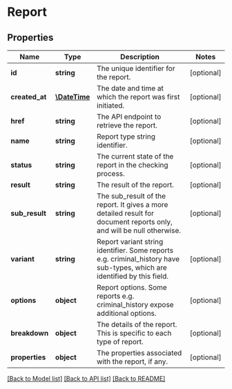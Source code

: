# Report

## Properties
Name | Type | Description | Notes
------------ | ------------- | ------------- | -------------
**id** | **string** | The unique identifier for the report. | [optional] 
**created_at** | [**\DateTime**](\DateTime.md) | The date and time at which the report was first initiated. | [optional] 
**href** | **string** | The API endpoint to retrieve the report. | [optional] 
**name** | **string** | Report type string identifier. | [optional] 
**status** | **string** | The current state of the report in the checking process. | [optional] 
**result** | **string** | The result of the report. | [optional] 
**sub_result** | **string** | The sub_result of the report. It gives a more detailed result for document reports only, and will be null otherwise. | [optional] 
**variant** | **string** | Report variant string identifier. Some reports e.g. criminal_history have sub-types, which are identified by this field. | [optional] 
**options** | **object** | Report options. Some reports e.g. criminal_history expose additional options. | [optional] 
**breakdown** | **object** | The details of the report. This is specific to each type of report. | [optional] 
**properties** | **object** | The properties associated with the report, if any. | [optional] 

[[Back to Model list]](../README.md#documentation-for-models) [[Back to API list]](../README.md#documentation-for-api-endpoints) [[Back to README]](../README.md)



